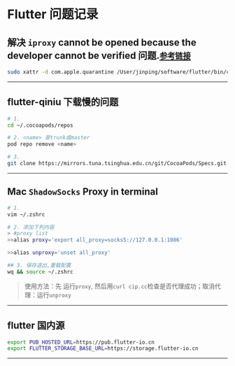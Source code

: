 # Flutter 问题记录

## 解决 `iproxy` cannot be opened because the developer cannot be verified 问题.[`参考链接`](https://medium.com/codespace69/flutter-iproxy-cannot-be-opened-because-the-developer-cannot-be-verified-d1ad3cb9ebd9)

```bash
sudo xattr -d com.apple.quarantine /User/jinping/software/flutter/bin/cache/artifacts/usbmuxd/iproxy
```

---

## flutter-qiniu 下载慢的问题

```bash
# 1.
cd ~/.cocoapods/repos

# 2. <name> 是trunk或master
pod repo remove <name>

# 3.
git clone https://mirrors.tuna.tsinghua.edu.cn/git/CocoaPods/Specs.git master
```

---

## Mac `ShadowSocks` Proxy in terminal

```zsh
# 1.
vim ~/.zshrc

# 2. 添加下列内容
> #proxy list
>>alias proxy='export all_proxy=socks5://127.0.0.1:1086'

>>alias unproxy='unset all_proxy'

## 3. 保存退出,重载配置
wq && source ~/.zshrc
```

> 使用方法：先 运行`proxy`, 然后用`curl cip.cc`检查是否代理成功；取消代理：运行`unproxy`

---

## flutter 国内源

```bash
export PUB_HOSTED_URL=https://pub.flutter-io.cn
export FLUTTER_STORAGE_BASE_URL=https://storage.flutter-io.cn
```

---
